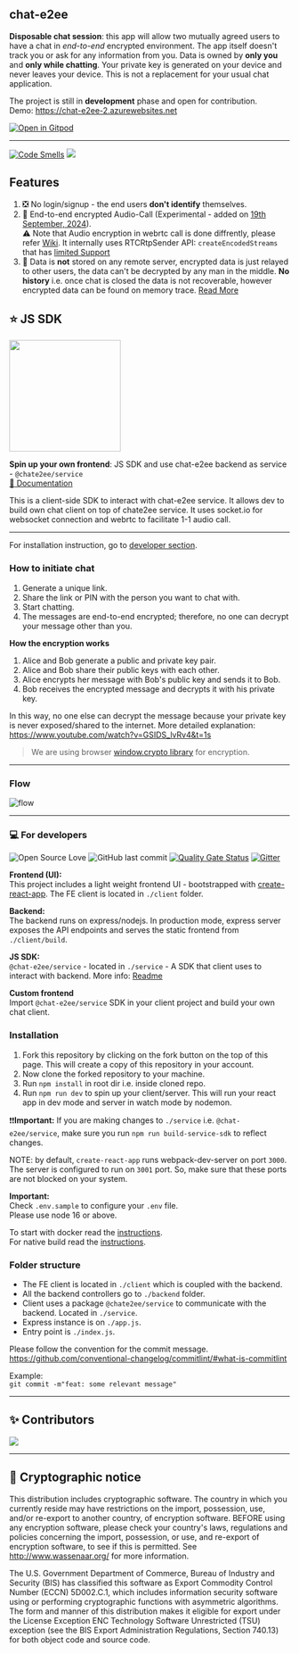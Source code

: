 ## chat-e2ee
**Disposable chat session**: this app will allow two mutually agreed users to have a chat in _end-to-end_ encrypted environment. The app itself doesn't track you or ask for any information from you. Data is owned by **only you** and **only while chatting**. Your private key is generated on your device and never leaves your device. This is not a replacement for your usual chat application.  

The project is still in **development** phase and open for contribution.  
Demo: https://chat-e2ee-2.azurewebsites.net  

[![Open in Gitpod](https://gitpod.io/button/open-in-gitpod.svg)](https://gitpod.io/#https://github.com/muke1908/chat-e2ee)

---
  

[![Code Smells](https://sonarcloud.io/api/project_badges/measure?project=muke1908_chat-e2ee&metric=code_smells)](https://sonarcloud.io/project/issues?id=muke1908_chat-e2ee&resolved=false&types=CODE_SMELL)  [![](https://img.shields.io/github/issues/muke1908/chat-e2ee?style=flat)](https://github.com/muke1908/chat-e2ee/issues) 

## Features

1. :negative_squared_cross_mark: No login/signup - the end users **don't identify** themselves.
2. :closed_lock_with_key:	End-to-end encrypted Audio-Call  (Experimental - added on [19th September, 2024](https://github.com/muke1908/chat-e2ee/commit/efae545c4c378dd7cae3c133843c1d58fded8a56)).  
:warning: Note that Audio encryption in webrtc call is done diffrently, please refer [Wiki](https://github.com/muke1908/chat-e2ee/wiki/End%E2%80%90to%E2%80%90end-encryption-in-Webrtc-audio-call). It internally uses RTCRtpSender API: `createEncodedStreams` that has [limited Support](https://caniuse.com/mdn-api_rtcrtpsender_createencodedstreams)
4. :no_entry_sign: Data is **not** stored on any remote server, encrypted data is just relayed to other users, the data can't be decrypted by any man in the middle. **No history** i.e. once chat is closed the data is not recoverable, however encrypted data can be found on memory trace. [Read More](https://github.com/muke1908/chat-e2ee/wiki/How-and-when-your-data-can-be-compromised%3F)  

## :star: JS SDK 
[<img align="center" width="200" src="https://i.imgur.com/O3Wr6fK.png">](https://github.com/muke1908/chat-e2ee/tree/master/service)  

**Spin up your own frontend**: 
JS SDK and use chat-e2ee backend as service - `@chate2ee/service`  
[ :page_with_curl: Documentation](https://github.com/muke1908/chat-e2ee/tree/master/service)

This is a client-side SDK to interact with chat-e2ee service. It allows dev to build own chat client on top of chate2ee service. It uses socket.io for websocket connection and webrtc to facilitate 1-1 audio call.   


---

For installation instruction, go to [developer section](https://github.com/muke1908/chat-e2ee#computer-for-developers).  

### How to initiate chat

1. Generate a unique link.
2. Share the link or PIN with the person you want to chat with.
3. Start chatting.
4. The messages are end-to-end encrypted; therefore, no one can decrypt your message other than you.

**How the encryption works**

1. Alice and Bob generate a public and private key pair.
2. Alice and Bob share their public keys with each other.
3. Alice encrypts her message with Bob's public key and sends it to Bob.
4. Bob receives the encrypted message and decrypts it with his private key.

In this way, no one else can decrypt the message because your private key is never exposed/shared to the internet.
More detailed explanation: https://www.youtube.com/watch?v=GSIDS_lvRv4&t=1s

> We are using browser [window.crypto library](https://developer.mozilla.org/en-US/docs/Web/API/crypto_property)  for encryption.  

---

### Flow

![flow](https://i.imgur.com/2GrBQMz.jpg)

---

### :computer:	 For developers
![Open Source Love](https://img.shields.io/badge/Open%20Source-with%20love-CRIMSON.svg) ![GitHub last commit](https://img.shields.io/github/last-commit/muke1908/chat-e2ee) [![Quality Gate Status](https://sonarcloud.io/api/project_badges/measure?project=muke1908_chat-e2ee&metric=alert_status)](https://sonarcloud.io/summary/new_code?id=muke1908_chat-e2ee) [![Gitter](https://badges.gitter.im/chat-e2ee/community.svg)](https://gitter.im/chat-e2ee/community?utm_source=badge&utm_medium=badge&utm_campaign=pr-badge)

**Frontend (UI):**  
This project includes a light weight frontend UI - bootstrapped with [create-react-app](https://reactjs.org/docs/create-a-new-react-app.html). The FE client is located in `./client` folder.  

**Backend:**  
The backend runs on express/nodejs. In production mode, express server exposes the API endpoints and serves the static frontend from `./client/build`.   

**JS SDK:**  
`@chat-e2ee/service` - located in `./service` - A SDK that client uses to interact with backend. More info: [Readme](https://github.com/muke1908/chat-e2ee/tree/master/service)

**Custom frontend**  
Import `@chat-e2ee/service` SDK in your client project and build your own chat client.

### Installation

1. Fork this repository by clicking on the fork button on the top of this page. This will create a copy of this repository in your account.
2. Now clone the forked repository to your machine. 
3. Run `npm install` in root dir i.e. inside cloned repo.
4. Run `npm run dev` to spin up your client/server. This will run your react app in dev mode and server in watch mode by nodemon.

:exclamation::exclamation:**Important:**
If you are making changes to `./service` i.e. `@chat-e2ee/service`, make sure you run `npm run build-service-sdk` to reflect changes.

NOTE: by default, `create-react-app` runs webpack-dev-server on port `3000`. The server is configured to run on `3001` port. So, make sure that these ports are not blocked on your system.

**Important:**  
Check `.env.sample` to configure your `.env` file.  
Please use node 16 or above.   

To start with docker read the [instructions](https://github.com/muke1908/chat-e2ee/tree/master/docker).   
For native build read the [instructions](https://github.com/muke1908/chat-e2ee/tree/master/native).

### Folder structure

- The FE client is located in `./client` which is coupled with the backend.
- All the backend controllers go to `./backend` folder.
- Client uses a package `@chate2ee/service` to communicate with the backend. Located in `./service`.  
- Express instance is on `./app.js`.
- Entry point is `./index.js`.


Please follow the convention for the commit message.  
https://github.com/conventional-changelog/commitlint/#what-is-commitlint

Example:  
`git commit -m"feat: some relevant message"`

---

## ✨ Contributors

 <img src="https://contributors-img.web.app/image?repo=muke1908/chat-e2ee" />

---
## :closed_lock_with_key:	 Cryptographic notice
This distribution includes cryptographic software. The country in which you currently reside may have restrictions on the import, possession, use, and/or re-export to another country, of encryption software. BEFORE using any encryption software, please check your country's laws, regulations and policies concerning the import, possession, or use, and re-export of encryption software, to see if this is permitted. See http://www.wassenaar.org/ for more information.

The U.S. Government Department of Commerce, Bureau of Industry and Security (BIS) has classified this software as Export Commodity Control Number (ECCN) 5D002.C.1, which includes information security software using or performing cryptographic functions with asymmetric algorithms. The form and manner of this distribution makes it eligible for export under the License Exception ENC Technology Software Unrestricted (TSU) exception (see the BIS Export Administration Regulations, Section 740.13) for both object code and source code.
